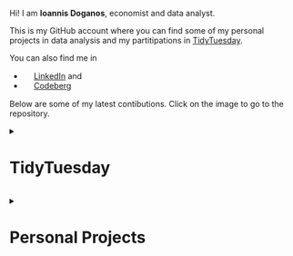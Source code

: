 Hi! I am **Ioannis Doganos**, economist and data analyst. 

This is my GitHub account where you can find some of my personal projects in data analysis and my partitipations in [TidyTuesday](https://github.com/rfordatascience/tidytuesday). 

You can also find me in 
- <img src="https://external-content.duckduckgo.com/iu/?u=https%3A%2F%2Ftse3.mm.bing.net%2Fth%3Fid%3DOIP.GmEilguibpp9W1x-nxnMAQAAAA%26pid%3DApi&f=1&ipt=e224514b4d0edcb2805fbcc4cae67b26e09a45c2262189b1555b5759d0ad7c9e&ipo=images" width="15" height="15">  [LinkedIn](https://www.linkedin.com/in/i-doganos/) and
- <img src="https://seeklogo.com/images/C/codeberg-logo-48AEF275F9-seeklogo.com.png" width="15" height="15" style="vertical-align:middle"> [Codeberg](https://codeberg.org/Ioannis-D)


Below are some of my latest contibutions. Click on the image to go to the repository.

<p>
  <details>
    <summary> <h1> TidyTuesday </h1> </summary> 

- ## Spam emails 📧
  <div align="center">
   <a href="https://github.com/Ioannis-D/TidyTuesday/tree/main/2023/2023-week-33" >
     <img id="Colorado Day" src="https://github.com/Ioannis-D/TidyTuesday/blob/main/2023/2023-week-33/15_08.png"
         alt = "A chart with the title Characteristics of NO SPAM email. The subtitle says Spam emails tend to be  l o n g e r, mention more the term 'make money' or include symbols like the ! and the $. 
       Below are two plots, on the left a radar chart showing the presence of spetial characters and words in spam and no spam emails and on the right two boxplots each representing spam and no-spam emails' number of caracters- The colors for the SPAM is red and for no spam is green"
   </a>
  </div>

- ## Colorado Day 🇺🇸
  <div align="center">
   <a href="https://github.com/Ioannis-D/TidyTuesday/tree/main/2023/2023-week-31" >
     <img id="Colorado Day" src="https://github.com/Ioannis-D/TidyTuesday/blob/main/2023/2023-week-31/01_08.png"
         alt = ""
   </a>
  </div>

- ## Scurvy 🏴‍☠️
  <div align="center">
   <a href="https://github.com/Ioannis-D/TidyTuesday/tree/main/2023/2023-week-30" >
     <img id="Scurvy" src="https://github.com/Ioannis-D/TidyTuesday/blob/main/2023/2023-week-30/24_07.png"
         alt = "An image showing the result of James Lind study for each of the 12 individuals. Each treatment is shown with a different icon, which has different color based on the final situation of the patient"
       width = "500", height="600"
   </a>
  </div>
    
- ## Historical Markers in USA
  <div align="center">
   <a href="https://github.com/Ioannis-D/TidyTuesday/tree/main/2023/2023-week-26" >
     <img id="Historical Markers in USA" src="https://github.com/Ioannis-D/TidyTuesday/blob/main/2023/2023-week-26/Historical_Markers_USA.png"
         alt = "a map showing the markers still existing that most at the North, South, East and West are, the oldest marker existing and the state with the most markers and the state with the most missing markers"
       width = "", height=""
   </a>
  </div>
    
- ## Renewable Energy Production in Europe 🔌
    <div align="center">
      <a href="https://github.com/Ioannis-D/TidyTuesday/tree/main/2023/2023-week-23">
        <img id="Renewable Energy Production in Europe" src="https://github.com/Ioannis-D/TidyTuesday/blob/main/2023/2023-week-23/Renewable_Energy_percentage.gif" 
             alt="GIF showing with colorscale the percentage of renewable production in European countries since 1990 until 2022."
             width="500", height="500">
      </a>
    </div>
    
- ## Verified Oldest People 🧓
    <div align="center">
      <a href="https://github.com/Ioannis-D/TidyTuesday/tree/main/2023/2023-week-22">
        <img id="Oldest verified People" src="https://github.com/Ioannis-D/TidyTuesday/blob/main/2023/2023-week-22/Eldest%20People%20Born%20after%201900.png"
             alt="Verified Oldest People who were born after the 1900"
             width="1500", height="500">
      </a>
    </div>
    
- ## Central Park Squirrels 🏞️ 
    <div align="center">
  <a href="https://github.com/Ioannis-D/TidyTuesday/tree/main/2023/2023-week-21">
   <img id="Central_Park_Squirrels" src="https://github.com/Ioannis-D/TidyTuesday/blob/main/2023/2023-week-21/Squirrels'%20Behavior%20with%20humans.png" alt="Squirrels running away or approaching humans" 
        width= "500" height="500">
  </a>
  </div>
  
- ## Tornados 🌪️
    <div align="center">
  <a href="https://github.com/Ioannis-D/TidyTuesday/tree/main/2023/2023-week-20">
    <img id="Tornados" src="https://github.com/Ioannis-D/TidyTuesday/blob/main/2023/2023-week-20/Number_Injuries_Fatalities.png" alt="Number of Injuries and Fatalities from Tornados"
         width= "500" height="500">
  </a>
    </div>
          
  
    
  </details>
</p>

<p>
  <details>
    <summary> <h1> Personal Projects </h1> </summary>
    
- ## La Curva de Phillips en España 📈
    
    <div align="center">
    <a href="https://github.com/Ioannis-D/Personal_Projects/tree/main/La%20curva%20de%20Phillips%20en%20Espa%C3%B1a">
      <img src="https://github.com/Ioannis-D/Personal_Projects/blob/main/La%20curva%20de%20Phillips%20en%20Espa%C3%B1a/Curva%20de%20Phillips%20en%20Espa%C3%B1a.png" alt="La curva de Phillips en España"
           width= "500" height="500">
    </a>
    </div> 
    
- ## Precios de Maíz en España en 2022 🌽
    
    <div align="center">

    <a href="https://github.com/Ioannis-D/Personal_Projects/tree/main/Precios%20de%20ma%C3%ADz">
      <img src="https://github.com/Ioannis-D/Personal_Projects/blob/main/Precios%20de%20ma%C3%ADz/Precios%20de%20maiz.png" alt="Precios de Maíz en 2022" width= "500" height="500">
    </a>
    </div>
 </p>
  
